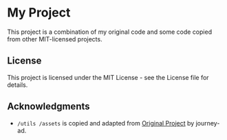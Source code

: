 # My Project

This project is a combination of my original code and some code copied from other MIT-licensed projects.

## License

This project is licensed under the MIT License - see the License file for details.

## Acknowledgments

- `/utils /assets` is copied and adapted from [Original Project](https://github.com/journey-ad/Moe-Counter) by journey-ad.
